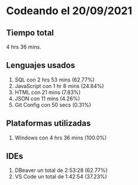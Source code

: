# Codeando el 20/09/2021

## Tiempo total
4 hrs 36 mins.

## Lenguajes usados
1. SQL con 2 hrs 53 mins (62.77%)
1. JavaScript con 1 hr 8 mins (24.84%)
1. HTML con 21 mins (7.83%)
1. JSON con 11 mins (4.26%)
1. Git Config con 50 secs (0.31%)

## Plataformas utilizadas
1. Windows con 4 hrs 36 mins (100.0%)

## IDEs
1. DBeaver un total de 2:53:28 (62.77%)
1. VS Code un total de 1:42:54 (37.23%)
